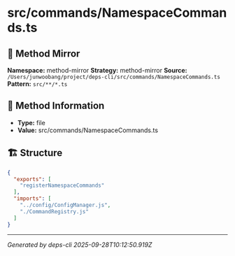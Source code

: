# src/commands/NamespaceCommands.ts

## 🔧 Method Mirror

**Namespace:** method-mirror
**Strategy:** method-mirror
**Source:** `/Users/junwoobang/project/deps-cli/src/commands/NamespaceCommands.ts`
**Pattern:** `src/**/*.ts`

## 📝 Method Information

- **Type:** file
- **Value:** src/commands/NamespaceCommands.ts

## 🏗️ Structure

```json
{
  "exports": [
    "registerNamespaceCommands"
  ],
  "imports": [
    "../config/ConfigManager.js",
    "./CommandRegistry.js"
  ]
}
```

---
*Generated by deps-cli 2025-09-28T10:12:50.919Z*
